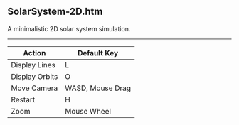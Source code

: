 SolarSystem-2D.htm
------------------

A minimalistic 2D solar system simulation.

---

Action         | Default Key
---------------|-----------------
Display Lines  | L
Display Orbits | O
Move Camera    | WASD, Mouse Drag
Restart        | H
Zoom           | Mouse Wheel
